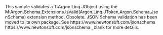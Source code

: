 <?xml version="1.0" encoding="utf-8"?>
<topic id="JTokenIsValid" revisionNumber="1">
  <developerConceptualDocument xmlns="http://ddue.schemas.microsoft.com/authoring/2003/5" xmlns:xlink="http://www.w3.org/1999/xlink">
    <introduction>
      <para>This sample validates a <codeEntityReference>T:Argon.Linq.JObject</codeEntityReference>
      using the <codeEntityReference>M:Argon.Schema.Extensions.IsValid(Argon.Linq.JToken,Argon.Schema.JsonSchema)</codeEntityReference>
      extension method.</para>
    </introduction>
<alert class="caution">
  <para>
    <legacyBold>Obsolete.</legacyBold> JSON Schema validation has been moved to its own package. See <externalLink>
        <linkText>https://www.newtonsoft.com/jsonschema</linkText>
        <linkUri>https://www.newtonsoft.com/jsonschema</linkUri>
        <linkTarget>_blank</linkTarget>
      </externalLink>
      for more details.
  </para>
</alert>
    <section>
      <title>Sample</title>
      <content>
        <code lang="cs" source="..\Src\Tests\Documentation\Samples\Schema\JTokenIsValid.cs" region="Usage" title="Usage" />
      </content>
    </section>
  </developerConceptualDocument>
</topic>
